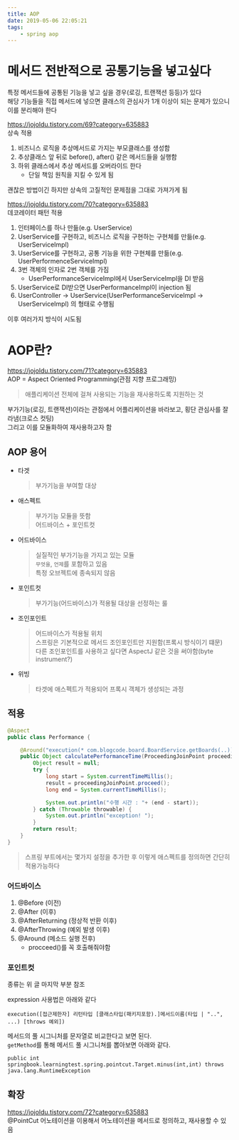 ```yaml
---
title: AOP
date: 2019-05-06 22:05:21
tags:
    - spring aop
---
```


# 메서드 전반적으로 공통기능을 넣고싶다
특정 메서드들에 공통된 기능을 넣고 싶을 경우(로깅, 트랜잭션 등등)가 있다  
해당 기능들을 직접 메서드에 넣으면 클래스의 관심사가 1개 이상이 되는 문제가 있으니 이를 분리해야 한다  

<https://jojoldu.tistory.com/69?category=635883>  
상속 적용  
1. 비즈니스 로직을 추상메서드로 가지는 부모클래스를 생성함
2. 추상클래스 앞 뒤로 before(), after() 같은 메서드들을 실행함
3. 하위 클래스에서 추상 메서드를 오버라이드 한다
    - 단일 책임 원칙을 지킬 수 있게 됨

괜찮은 방법이긴 하지만 상속의 고질적인 문제점을 그대로 가져가게 됨  

<https://jojoldu.tistory.com/70?category=635883>  
데코레이터 패턴 적용  
1. 인터페이스를 하나 만듦(e.g. UserService)
2. UserService를 구현하고, 비즈니스 로직을 구현하는 구현체를 만듦(e.g. UserServiceImpl)
3. UserService를 구현하고, 공통 기능을 위한 구현체를 만듦(e.g. UserPerformenceServiceImpl)
4. 3번 객체의 인자로 2번 객체를 가짐
    - UserPerformanceServiceImpl에서 UserServiceImpl을 DI 받음
5. UserService로 DI받으면 UserPerformanceImpl이 injection 됨
6. UserController -> UserService(UserPerformanceServiceImpl -> UserServiceImpl) 의 형태로 수행됨

이후 여러가지 방식이 시도됨  

# AOP란?
<https://jojoldu.tistory.com/71?category=635883>  
AOP = Aspect Oriented Programming(관점 지향 프로그래밍)  
> 애플리케이션 전체에 걸쳐 사용되는 기능을 재사용하도록 지원하는 것  

부가기능(로깅, 트랜잭션)이라는 관점에서 어플리케이션을 바라보고, 횡단 관심사를 잘라냄(크로스 컷팅)  
그리고 이를 모듈화하여 재사용하고자 함  

## AOP 용어
- 타겟
    > 부가기능을 부여할 대상
- 애스펙트
    > 부가기능 모듈을 뜻함  
    > 어드바이스 + 포인트컷  
- 어드바이스
    > 실질적인 부가기능을 가지고 있는 모듈  
    > `무엇을`, `언제`를 포함하고 있음  
    > 특정 오브젝트에 종속되지 않음  
- 포인트컷
    > 부가기능(어드바이스)가 적용될 대상을 선정하는 룰
- 조인포인트
    > 어드바이스가 적용될 위치  
    > 스프링은 기본적으로 메서드 조인포인트만 지원함(프록시 방식이기 떄문)  
    > 다른 조인포인트를 사용하고 싶다면 AspectJ 같은 것을 써야함(byte instrument?)  
- 위빙
    > 타겟에 애스펙트가 적용되어 프록시 객체가 생성되는 과정  

## 적용
```java
@Aspect
public class Performance {

    @Around("execution(* com.blogcode.board.BoardService.getBoards(..))")
    public Object calculatePerformanceTime(ProceedingJoinPoint proceedingJoinPoint) {
        Object result = null;
        try {
            long start = System.currentTimeMillis();
            result = proceedingJoinPoint.proceed();
            long end = System.currentTimeMillis();

            System.out.println("수행 시간 : "+ (end - start));
        } catch (Throwable throwable) {
            System.out.println("exception! ");
        }
        return result;
    }
}
```
> 스프링 부트에서는 몇가지 설정을 추가한 후 이렇게 애스펙트를 정의하면 간단히 적용가능하다  

### 어드바이스
1. @Before (이전)
2. @After (이후)
3. @AfterReturning (정상적 반환 이후)
4. @AfterThrowing (예외 발생 이후)
5. @Around (메소드 실행 전후)
    - procceed()를 꼭 호출해줘야함  

### 포인트컷
종류는 위 글 마지막 부분 참조  

expression 사용법은 아래와 같다  
```
execution([접근제한자] 리턴타입 [클래스타입(패키지포함).]메서드이름(타입 | "..", ...) [throws 예외])
```

메서드의 풀 시그니처를 문자열로 비교한다고 보면 된다.  
`getMethod`를 통해 메서드 풀 시그니쳐를 뽑아보면 아래와 같다.  
```
public int springbook.learningtest.spring.pointcut.Target.minus(int,int) throws java.lang.RuntimeException
```

## 확장
<https://jojoldu.tistory.com/72?category=635883>  
@PointCut 어노테이션을 이용해서 어노테이션을 메서드로 정의하고, 재사용할 수 있음  

<!-- more -->